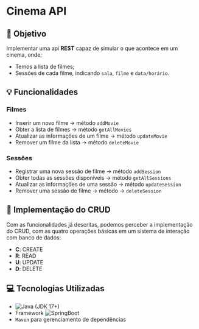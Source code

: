 # Cinema API

## 🎯 Objetivo
Implementar uma api **REST** capaz de simular o que acontece em um cinema, onde:
- Temos a lista de filmes;
- Sessões de cada filme, indicando `sala`, `filme` e `data/horário`.

## 💡 Funcionalidades
### Filmes
- Inserir um novo filme -> método `addMovie`
- Obter a lista de filmes -> método `getAllMovies`
- Atualizar as informações de um filme -> método `updateMovie`
- Remover um filme da lista -> método `deleteMovie`

### Sessões
- Registrar uma nova sessão de filme -> método `addSession`
- Obter todas as sessões disponíveis -> método `getAllSessions`
- Atualizar as informações de uma sessão -> método `updateSession`
- Remover uma sessão de filme -> método -> `deleteSession`


## 🧩 Implementação do CRUD
Com as funcionalidades já descritas, podemos perceber a implementação do CRUD, com as quatro operações
básicas em um sistema de interação com banco de dados:
- **C**: CREATE
- **R**: READ
- **U**: UPDATE
- **D**: DELETE

## 💻 Tecnologias Utilizadas
- ![Java](https://img.shields.io/badge/Java-%23ED8B00.svg??style=for-the-badge&logo=openjdk&logoColor=white) (JDK 17+)
- Framework ![SpringBoot](https://img.shields.io/badge/SpringBoot-6DB33F?style=flat-square&logo=Spring&logoColor=white)
- `Maven` para gerenciamento de dependências
